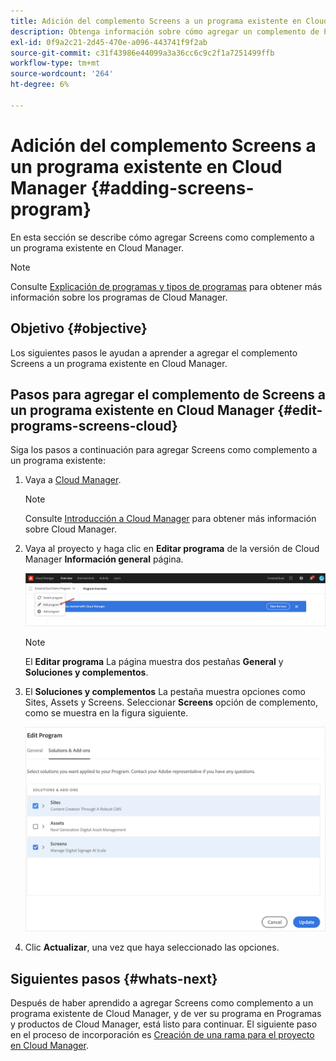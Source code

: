```yaml
---
title: Adición del complemento Screens a un programa existente en Cloud Manager
description: Obtenga información sobre cómo agregar un complemento de Pantallas a un programa existente en Cloud Manager para Pantallas as a Cloud Service.
exl-id: 0f9a2c21-2d45-470e-a096-443741f9f2ab
source-git-commit: c31f43986e44099a3a36cc6c9c2f1a7251499ffb
workflow-type: tm+mt
source-wordcount: '264'
ht-degree: 6%

---
```


# Adición del complemento Screens a un programa existente en Cloud Manager {#adding-screens-program}

En esta sección se describe cómo agregar Screens como complemento a un programa existente en Cloud Manager.

>[!NOTE]
>Consulte [Explicación de programas y tipos de programas](https://experienceleague.adobe.com/docs/experience-manager-cloud-service/content/implementing/using-cloud-manager/programs/program-types.html?lang=en) para obtener más información sobre los programas de Cloud Manager.

## Objetivo {#objective}

Los siguientes pasos le ayudan a aprender a agregar el complemento Screens a un programa existente en Cloud Manager.

## Pasos para agregar el complemento de Screens a un programa existente en Cloud Manager {#edit-programs-screens-cloud}

Siga los pasos a continuación para agregar Screens como complemento a un programa existente:

1. Vaya a [Cloud Manager](https://my.cloudmanager.adobe.com/).

   >[!NOTE]
   >Consulte [Introducción a Cloud Manager](https://experienceleague.adobe.com/docs/experience-manager-cloud-service/content/onboarding/journey/cloud-manager.html?lang=es) para obtener más información sobre Cloud Manager.

1. Vaya al proyecto y haga clic en **Editar programa** de la versión de Cloud Manager **Información general** página.

   ![imagen](/help/screens-cloud/assets/onboarding/add-onexisting1.png)

   >[!NOTE]
   >El **Editar programa** La página muestra dos pestañas **General** y **Soluciones y complementos**.

1. El **Soluciones y complementos** La pestaña muestra opciones como Sites, Assets y Screens. Seleccionar **Screens** opción de complemento, como se muestra en la figura siguiente.

   ![imagen](/help/screens-cloud/assets/onboarding/add-onexisting2.png)

1. Clic **Actualizar**, una vez que haya seleccionado las opciones.

## Siguientes pasos {#whats-next}

Después de haber aprendido a agregar Screens como complemento a un programa existente de Cloud Manager, y de ver su programa en Programas y productos de Cloud Manager, está listo para continuar. El siguiente paso en el proceso de incorporación es [Creación de una rama para el proyecto en Cloud Manager](/help/screens-cloud/onboarding-screens-cloud/creating-a-branch.md).
